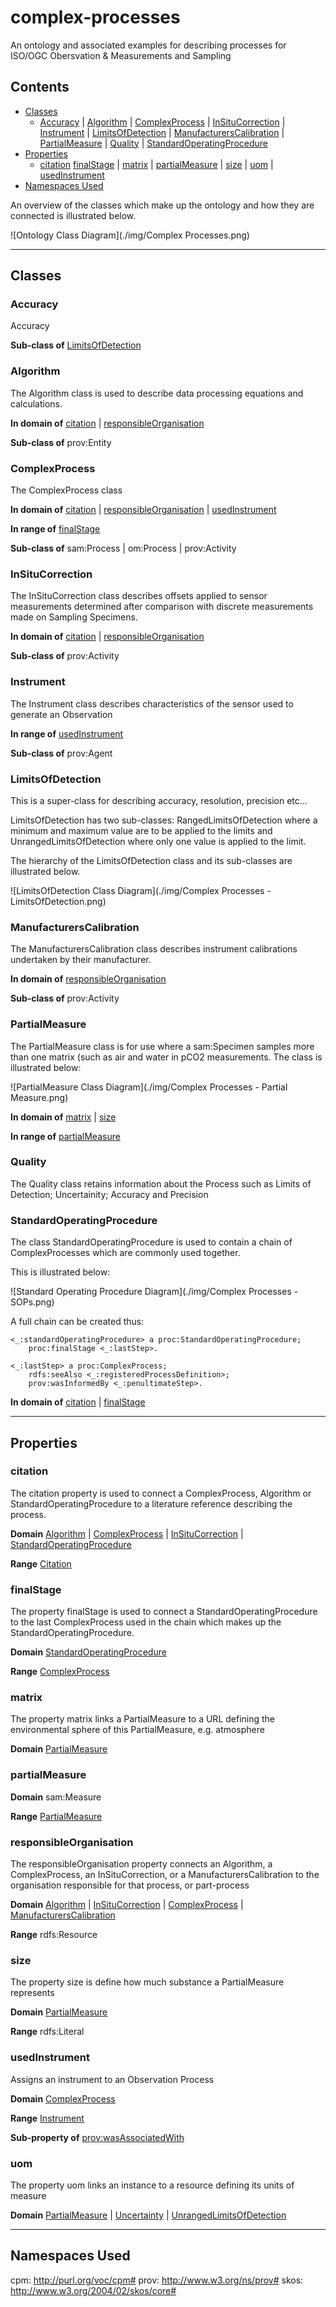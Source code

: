 # complex-processes
An ontology and associated examples for describing processes for ISO/OGC Obersvation &amp; Measurements and Sampling
## Contents
- [Classes](#classes)
    - [Accuracy](#accuracy) | [Algorithm](#algorithm) | [ComplexProcess](#complexprocess) | [InSituCorrection](#insitucorrection) | [Instrument](#instrument) | [LimitsOfDetection](#limitsofdetection) | [ManufacturersCalibration](#manufacturerscalibration) | [PartialMeasure](#partialmeasure) | [Quality](#quality) | [StandardOperatingProcedure](#standardoperatingprocedure)
- [Properties](#properties)
    - [citation](#citation-1) [finalStage](#finalstage) | [matrix](#matrix) | [partialMeasure](#partialmeasure-1) | [size](#size) | [uom](#uom) | [usedInstrument](#usedinstrument)
- [Namespaces Used](#namespaces-used)

An overview of the classes which make up the ontology and how they are connected is illustrated below.

![Ontology Class Diagram](./img/Complex Processes.png)

---

## Classes
### Accuracy
Accuracy

**Sub-class of** [LimitsOfDetection](#limitsofdetection)

### Algorithm
The Algorithm class is used to describe data processing equations and calculations.

**In domain of** [citation](#citation-1) | [responsibleOrganisation](#responsibleorganisation)

**Sub-class of** prov:Entity

### ComplexProcess
The ComplexProcess class

**In domain of** [citation](#citation-1) | [responsibleOrganisation](#responsibleorganisation) | [usedInstrument](#usedinstrument)

**In range of** [finalStage](#finalstage)

**Sub-class of** sam:Process | om:Process | prov:Activity

### InSituCorrection
The InSituCorrection class describes offsets applied to sensor measurements determined after comparison with discrete measurements made on Sampling Specimens.

**In domain of** [citation](#citation-1) | [responsibleOrganisation](#responsibleorganisation)

**Sub-class of** prov:Activity

### Instrument
The Instrument class describes characteristics of the sensor used to generate an Observation

**In range of** [usedInstrument](#usedinstrument)

**Sub-class of** prov:Agent

### LimitsOfDetection
This is a super-class for describing accuracy, resolution, precision etc...

LimitsOfDetection has two sub-classes: RangedLimitsOfDetection where a minimum and maximum value are to be applied to the limits and UnrangedLimitsOfDetection where only one value is applied to the limit.

The hierarchy of the LimitsOfDetection class and its sub-classes are illustrated below.

![LimitsOfDetection Class Diagram](./img/Complex Processes - LimitsOfDetection.png)

### ManufacturersCalibration
The ManufacturersCalibration class describes instrument calibrations undertaken by their manufacturer.

**In domain of** [responsibleOrganisation](#responsibleorganisation)

**Sub-class of** prov:Activity

### PartialMeasure
The PartialMeasure class is for use where a sam:Specimen samples more than one matrix (such as air and water in pCO2 measurements. The class is illustrated below:

![PartialMeasure Class Diagram](./img/Complex Processes - Partial Measure.png)

**In domain of** [matrix](#matrix) | [size](#size)

**In range of** [partialMeasure](#partialmeasure-1)

### Quality
The Quality class retains information about the Process such as Limits of Detection; Uncertainity; Accuracy and Precision

### StandardOperatingProcedure
The class StandardOperatingProcedure is used to contain a chain of ComplexProcesses which are commonly used together.

This is illustrated below:

![Standard Operating Procedure Diagram](./img/Complex Processes - SOPs.png)

A full chain can be created thus:
```turtle
<_:standardOperatingProcedure> a proc:StandardOperatingProcedure;
	proc:finalStage <_:lastStep>.
	
<_:lastStep> a proc:ComplexProcess;
	rdfs:seeAlso <_:registeredProcessDefinition>;
	prov:wasInformedBy <_:penultimateStep>.
```

**In domain of** [citation](#citation-1) | [finalStage](#finalstage)

---

## Properties
### citation
The citation property is used to connect a ComplexProcess, Algorithm or StandardOperatingProcedure to a literature reference describing the process.

**Domain** [Algorithm](#algorithm) | [ComplexProcess](#complexprocess) | [InSituCorrection](#insitucorrection) | [StandardOperatingProcedure](#standardoperatingprocedure)

**Range** [Citation](#citation)

### finalStage
The property finalStage is used to connect a StandardOperatingProcedure to the last ComplexProcess used in the chain which makes up the StandardOperatingProcedure. 

**Domain** [StandardOperatingProcedure](#standardoperatingprocedure)

**Range** [ComplexProcess](#complexprocess)

### matrix
The property matrix links a PartialMeasure to a URL defining the environmental sphere of this PartialMeasure, e.g. atmosphere

**Domain** [PartialMeasure](#partialmeasure)

### partialMeasure

**Domain** sam:Measure

**Range** [PartialMeasure](#partialmeasure)

### responsibleOrganisation
The responsibleOrganisation property connects an Algorithm, a ComplexProcess, an InSituCorrection, or a ManufacturersCalibration to the organisation responsible for that process, or part-process

**Domain** [Algorithm](#algorithm) | [InSituCorrection](#insitucorrection) | [ComplexProcess](#complexprocess) | [ManufacturersCalibration](#manufacturerscalibration)

**Range** rdfs:Resource

### size
The property size is define how much substance a PartialMeasure represents

**Domain** [PartialMeasure](#partialmeasure)

**Range** rdfs:Literal

### usedInstrument
Assigns an instrument to an Observation Process

**Domain** [ComplexProcess](#complexprocess)

**Range** [Instrument](#instrument)

**Sub-property of** [prov:wasAssociatedWith](http://www.w3.org/ns/prov#wasAssociatedWith)

### uom
The property uom links an instance to a resource defining its units of measure

**Domain** [PartialMeasure](#partialmeasure) | [Uncertainty](#uncertainty) | [UnrangedLimitsOfDetection](#unrangedlimitsofdetection)

---

## Namespaces Used
cpm: http://purl.org/voc/cpm#
prov: http://www.w3.org/ns/prov#
skos: http://www.w3.org/2004/02/skos/core#
